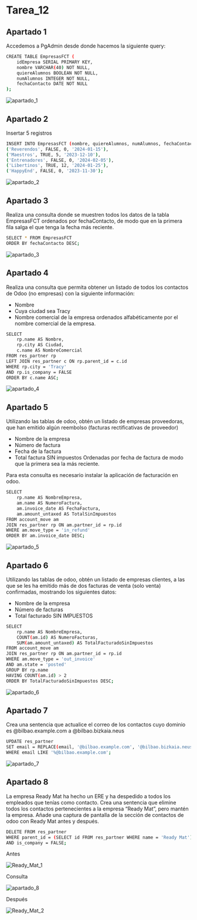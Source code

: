 # Tarea_12

## Apartado 1

Accedemos a PgAdmin desde donde hacemos la siguiente query:
```bash
CREATE TABLE EmpresasFCT (
    idEmpresa SERIAL PRIMARY KEY,
    nombre VARCHAR(40) NOT NULL,
    quiereAlumnos BOOLEAN NOT NULL,
    numAlumnos INTEGER NOT NULL,
    fechaContacto DATE NOT NULL
);
```
![apartado_1](Tarea_12_Imagenes/consulta_apartado_1.png)

## Apartado 2

Insertar 5 registros
```bash
INSERT INTO EmpresasFCT (nombre, quiereAlumnos, numAlumnos, fechaContacto) VALUES
('Reverendos', FALSE, 0, '2024-01-15'),
('Maestros', TRUE, 5, '2023-12-10'),
('Entrenadores', FALSE, 0, '2024-02-05'),
('Libertinos', TRUE, 12, '2024-01-25'),
('HappyEnd', FALSE, 0, '2023-11-30');
```
![apartado_2](Tarea_12_Imagenes/consulta_apartado_2.png)

## Apartado 3

Realiza una consulta donde se muestren todos los datos de la tabla EmpresasFCT
ordenados por fechaContacto, de modo que en la primera fila salga el que tenga la
fecha más reciente.
```bash
SELECT * FROM EmpresasFCT 
ORDER BY fechaContacto DESC;
```
![apartado_3](Tarea_12_Imagenes/consulta_apartado_3.png)

## Apartado 4

Realiza una consulta que permita obtener un listado de todos los contactos de  Odoo (no empresas) con la siguiente información: 
- Nombre
- Cuya ciudad sea Tracy 
- Nombre comercial de la empresa
ordenados alfabéticamente por el nombre comercial de la empresa.
```bash
SELECT 
    rp.name AS Nombre,
    rp.city AS Ciudad,
    c.name AS NombreComercial
FROM res_partner rp
LEFT JOIN res_partner c ON rp.parent_id = c.id
WHERE rp.city = 'Tracy' 
AND rp.is_company = FALSE
ORDER BY c.name ASC;
```
![apartado_4](Tarea_12_Imagenes/consulta_apartado_4.png)

## Apartado 5

Utilizando las tablas de odoo, obtén un listado de empresas proveedoras, que han
emitido algún reembolso (facturas rectificativas de proveedor)
- Nombre de la empresa
- Número de factura
- Fecha de la factura
- Total factura SIN impuestos
Ordenadas por fecha de factura de modo que la primera sea la más reciente.

Para esta consulta es necesario instalar la aplicación de facturación en odoo.
```bash
SELECT 
    rp.name AS NombreEmpresa,
    am.name AS NumeroFactura,
    am.invoice_date AS FechaFactura,
    am.amount_untaxed AS TotalSinImpuestos
FROM account_move am
JOIN res_partner rp ON am.partner_id = rp.id
WHERE am.move_type = 'in_refund'
ORDER BY am.invoice_date DESC;

```
![apartado_5](Tarea_12_Imagenes/consulta_apartado_5.png)

## Apartado 6

Utilizando las tablas de odoo, obtén un listado de empresas clientes, a las que se les
ha emitido más de dos facturas de venta (solo venta) confirmadas, mostrando los
siguientes datos:
- Nombre de la empresa
- Número de facturas
- Total facturado SIN IMPUESTOS

```bash
SELECT 
    rp.name AS NombreEmpresa,
    COUNT(am.id) AS NumeroFacturas,
    SUM(am.amount_untaxed) AS TotalFacturadoSinImpuestos
FROM account_move am
JOIN res_partner rp ON am.partner_id = rp.id
WHERE am.move_type = 'out_invoice'
AND am.state = 'posted'
GROUP BY rp.name
HAVING COUNT(am.id) > 2
ORDER BY TotalFacturadoSinImpuestos DESC;
```
![apartado_6](Tarea_12_Imagenes/consulta_apartado_6.png)

## Apartado 7

Crea una sentencia que actualice el correo de los contactos cuyo dominio es
@bilbao.example.com a @bilbao.bizkaia.neus
```bash
UPDATE res_partner
SET email = REPLACE(email, '@bilbao.example.com', '@bilbao.bizkaia.neus')
WHERE email LIKE '%@bilbao.example.com';
```
![apartado_7](Tarea_12_Imagenes/consulta_apartado_7.png)

## Apartado 8

La empresa Ready Mat ha hecho un ERE y ha despedido a todos los empleados
que tenías como contacto. Crea una sentencia que elimine todos los contactos
pertenecientes a la empresa “Ready Mat”, pero mantén la empresa. Añade una
captura de pantalla de la sección de contactos de odoo con Ready Mat antes y
después.
```bash
DELETE FROM res_partner
WHERE parent_id = (SELECT id FROM res_partner WHERE name = 'Ready Mat')
AND is_company = FALSE;
```
Antes


![Ready_Mat_1](Tarea_12_Imagenes/Ready_Mat_1.png)


Consulta


![apartado_8](Tarea_12_Imagenes/consulta_apartado_8.png)


Después


![Ready_Mat_2](Tarea_12_Imagenes/Ready_Mat_2.png)





